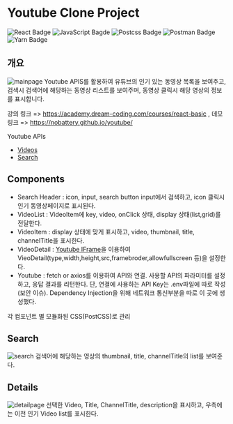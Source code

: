 # Youtube Clone Project
![React Badge](https://camo.githubusercontent.com/4e4a3b5c3e9c00501ec866e2f2466c5a6032f838aca5f2cf3b14450e39e8a2f0/68747470733a2f2f696d672e736869656c64732e696f2f62616467652f72656163742532302d2532333230323332612e7376673f267374796c653d666f722d7468652d6261646765266c6f676f3d7265616374266c6f676f436f6c6f723d253233363144414642) ![JavaScript Bagde](https://camo.githubusercontent.com/62d37abe760867620e0baea1066303719d630a82936837ba7bff6b0c754e3c9f/68747470733a2f2f696d672e736869656c64732e696f2f62616467652f6a6176617363726970742532302d2532333332333333302e7376673f267374796c653d666f722d7468652d6261646765266c6f676f3d6a617661736372697074266c6f676f436f6c6f723d253233463744463145) ![Postcss Badge](https://camo.githubusercontent.com/d2165a8c1b10c1e9b932d64eb5440fc07d878f1fed0c2ca1b67b4a37d0484c76/68747470733a2f2f696d672e736869656c64732e696f2f62616467652f706f73746373732d4444334130412e7376673f267374796c653d666f722d7468652d6261646765266c6f676f3d706f7374637373266c6f676f436f6c6f723d7768697465) ![Postman Badge](https://camo.githubusercontent.com/2bcaa6a45a44f2fda1f6156da610319e756ce2164e6d41fd7a8350ecb5d0b4ef/68747470733a2f2f696d672e736869656c64732e696f2f62616467652f506f73746d616e2d6666366333372e7376673f267374796c653d666f722d7468652d6261646765266c6f676f3d706f73746d616e266c6f676f436f6c6f723d7768697465) ![Yarn Badge](https://camo.githubusercontent.com/15a055bd2c0745c05dbc7c17e583c7ccddcc33c547ee63fce064f0abf388f490/68747470733a2f2f696d672e736869656c64732e696f2f62616467652f5961726e2d3263386562622e7376673f267374796c653d666f722d7468652d6261646765266c6f676f3d7961726e266c6f676f436f6c6f723d7768697465)

## 개요
![mainpage](https://user-images.githubusercontent.com/17999694/119256317-1d700c80-bbfb-11eb-9aed-886b89787448.png)
Youtube APIS를 활용하여 유튜브의 인기 있는 동영상 목록을 보여주고, 검색시 검색어에 해당하는 동영상 리스트를 보여주며, 동영상 클릭시 해당 영상의 정보를 표시합니다.

강의 링크 => https://academy.dream-coding.com/courses/react-basic , 데모 링크 => https://nobattery.github.io/youtube/

Youtube APIs
- [Videos](https://developers.google.com/youtube/v3/docs/videos)
- [Search](https://developers.google.com/youtube/v3/docs/search)

## Components

- Search Header : icon, input, search button
                   input에서 검색하고, icon 클릭시 인기 동영상페이지로 표시된다.
- VideoList : VideoItem에 key, video, onClick 상태, display 상태(list,grid)를 전달한다.
- VideoItem : display 상태에 맞게 표시하고, video, thumbnail, title, channelTitle을 표시한다.
- VideoDetail : [Youtube IFrame](https://developers.google.com/youtube/youtube_player_demo)을 이용하여 VieoDetail(type,width,height,src,framebroder,allowfullscreen 등)을 설정한다.
- Youtube : fetch or axios를 이용하여 API와 연결. 사용할 API의 파라미터를 설정하고, 응답 결과를 리턴한다. 단, 연결에 사용하는 API Key는 .env파일에 따로 작성(보안 이슈). Dependency Injection을 위해 네트워크 통신부분을 따로 이 곳에 생성했다. 

각 컴포넌트 별 모듈화된 CSS(PostCSS)로 관리

## Search 
![search](https://user-images.githubusercontent.com/17999694/119259295-86aa4c80-bc08-11eb-8a32-0f556a049af0.png)
검색어에 해당하는 영상의 thumbnail, title, channelTitle의 list를 보여준다.

## Details
![detailpage](https://user-images.githubusercontent.com/17999694/119259510-9e360500-bc09-11eb-89a9-72f32e073af7.png)
선택한 Video, Title, ChannelTitle, description을 표시하고, 우측에는 이전 인기 Video list를 표시한다.
